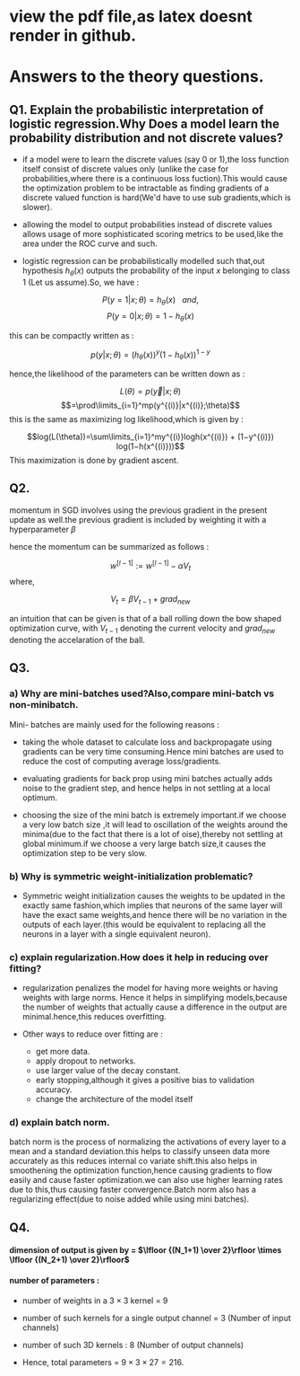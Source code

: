 
# view the pdf file,as latex doesnt render in github.
# Answers to the theory questions.

## Q1. Explain the probabilistic interpretation of logistic regression.Why Does a model learn the probability distribution and not discrete values?

- if a model were to learn the discrete values (say 0 or 1),the loss function itself consist of discrete values only (unlike the case for probabilities,where there is a  continuous loss fuction).This would cause the optimization problem to be intractable as 
finding gradients of a discrete valued function is hard(We'd have to use sub gradients,which is slower).

- allowing the model to output probabilities
instead of discrete values allows usage of more sophisticated scoring metrics to be used,like the area under the ROC curve and such.

- logistic regression can be probabilistically modelled such that,out hypothesis $h_{\theta}(x)$ outputs the probability of the input $x$ belonging to 
class 1 (Let us assume).So, we have :

$$P(y=1|x;\theta) = h_{\theta}(x)\:\:\:and,$$
$$P(y=0|x;\theta) = 1 - h_{\theta}(x)$$

this can be compactly written as :

$$p(y|x;\theta) = (h_{\theta}(x))^y(1 - h_{\theta}(x))^{1-y}$$

hence,the likelihood of the parameters can be written down as :

$$L(\theta) = p(\vec{y}|x;\theta)$$
$$=\prod\limits_{i=1}^mp(y^{(i)}|x^{(i)};\theta)$$
this is the same as maximizing log likelihood,which is given by :

$$log(L(\theta))=\sum\limits_{i=1}^my^{(i)}logh(x^{(i)}) + (1−y^{(i)}) log(1−h(x^{(i)}))$$
This maximization is done by gradient ascent.
## Q2.

momentum in SGD involves using the previous gradient in the present update as well.the previous gradient is included by weighting it with a hyperparameter $\beta$

hence the momentum can be summarized as follows : 

$$w^{[l-1]} := w^{[l-1]} - \alpha V_t$$
where,

 $$V_t = \beta V_{t-1} + grad_{new}$$

 an intuition that can be given is that of a ball rolling down the bow shaped optimization curve, with $V_{t-1}$ denoting the current velocity and $grad_{new}$ denoting the accelaration of the ball.

## Q3.

### a) Why are mini-batches used?Also,compare mini-batch vs non-minibatch.

Mini- batches are mainly used for the following reasons :

- taking the whole dataset to calculate loss and backpropagate using gradients can be very time consuming.Hence mini batches are used to reduce the cost of computing average loss/gradients.

- evaluating gradients for back prop using mini batches actually adds noise to the gradient step,
and hence helps in not settling at a local optimum.

- choosing the size of the mini batch is extremely important.if we choose a very low batch size
,it will lead to oscillation of the weights around the minima(due to the fact that there is a lot of oise),thereby not settling at global minimum.if we choose a very large batch size,it causes the optimization step to be very slow.

### b) Why is symmetric weight-initialization problematic?

- Symmetric weight initialization causes the weights to be updated in the exactly same fashion,which
implies that neurons of the same layer will have the exact same weights,and hence there will be no variation in the outputs of each layer.(this would be equivalent to replacing all the neurons in a layer with a single equivalent neuron).

### c) explain regularization.How does it help in reducing over fitting?

- regularization penalizes the model for having more weights or having weights with large norms.
Hence it helps in simplifying models,because the number of weights that actually cause a difference 
in the output are minimal.hence,this reduces overfitting.

- Other ways to reduce over fitting are :
   - get more data.
   - apply dropout to networks.
   - use larger value of the decay constant.
   - early stopping,although it gives a positive bias to validation accuracy.
   - change the architecture of the model itself

### d) explain batch norm.

batch norm is the process of normalizing the activations of every layer to a mean and a standard deviation.this helps to classify unseen data more accurately as this reduces internal co variate shift.this also helps in smoothening the optimization function,hence causing gradients to flow easily
and cause faster optimization.we can also use higher learning rates due to this,thus causing faster convergence.Batch norm also has a regularizing effect(due to noise added while using mini batches).

## Q4.

#### dimension of output is given by = $\lfloor {(N_1+1) \over 2}\rfloor \times \lfloor {(N_2+1) \over 2}\rfloor$

#### number of parameters :

- number of weights in a $3 \times 3$ kernel = $9$
- number of such kernels for a single output channel = $3$ (Number of input channels)
- number of such 3D kernels : $8$ (Number of output channels)

- Hence, total parameters = $9 \times 3 \times 27 = 216$.

